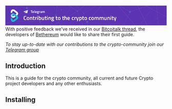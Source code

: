 [![Contributing GitHub](/img/Contributing-github.png)](https://www.bethereum.com)
With positive feedback we've received in our [Bitcoitalk thread](https://bitcointalk.org/index.php?topic=2849232.0), the developers of [Bethereum](https://www.bethereum.com) would like to share their first guide.

*To stay up-to-date with our contributions to the crypto-community join our [Telegram group](https://t.me/bethereum)*

## Introduction
This is a guide for the crypto community, all current and future Crypto project developers and any other enthusiasts.

## Installing


